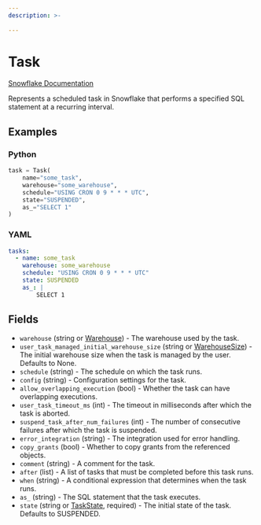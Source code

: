 ```yaml
---
description: >-
  
---
```


# Task

[Snowflake Documentation](https://docs.snowflake.com/en/sql-reference/sql/create-task)

Represents a scheduled task in Snowflake that performs a specified SQL statement at a recurring interval.


## Examples

### Python

```python
task = Task(
    name="some_task",
    warehouse="some_warehouse",
    schedule="USING CRON 0 9 * * * UTC",
    state="SUSPENDED",
    as_="SELECT 1"
)
```


### YAML

```yaml
tasks:
  - name: some_task
    warehouse: some_warehouse
    schedule: "USING CRON 0 9 * * * UTC"
    state: SUSPENDED
    as_: |
        SELECT 1
```


## Fields

* `warehouse` (string or [Warehouse](warehouse.md)) - The warehouse used by the task.
* `user_task_managed_initial_warehouse_size` (string or [WarehouseSize](warehouse_size.md)) - The initial warehouse size when the task is managed by the user. Defaults to None.
* `schedule` (string) - The schedule on which the task runs.
* `config` (string) - Configuration settings for the task.
* `allow_overlapping_execution` (bool) - Whether the task can have overlapping executions.
* `user_task_timeout_ms` (int) - The timeout in milliseconds after which the task is aborted.
* `suspend_task_after_num_failures` (int) - The number of consecutive failures after which the task is suspended.
* `error_integration` (string) - The integration used for error handling.
* `copy_grants` (bool) - Whether to copy grants from the referenced objects.
* `comment` (string) - A comment for the task.
* `after` (list) - A list of tasks that must be completed before this task runs.
* `when` (string) - A conditional expression that determines when the task runs.
* `as_` (string) - The SQL statement that the task executes.
* `state` (string or [TaskState](task_state.md), required) - The initial state of the task. Defaults to SUSPENDED.


